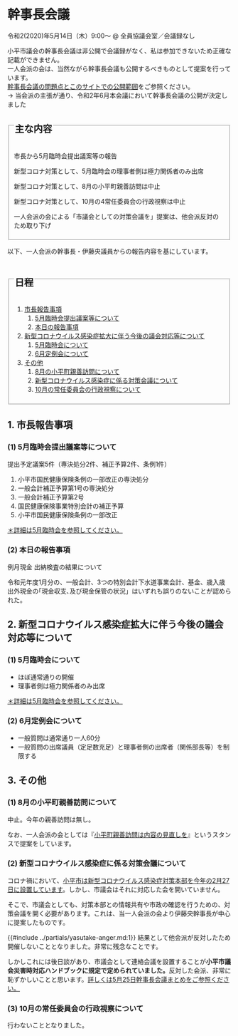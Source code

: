 # 幹事長会議
令和2(2020)年5月14日（木）9:00～ @ 全員協議会室／会議録なし

<div class="warn">小平市議会の幹事長会議は非公開で会議録がなく、私は参加できないため正確な記載ができません。<br>一人会派の会は、当然ながら幹事長会議も公開するべきものとして提案を行っています。<br><a href="../kanjicho-kaigi-mondai.md">幹事長会議の問題点とこのサイトでの公開範囲</a>をご参照ください。<br>
→ 当会派の主張が通り、令和2年6月本会議において幹事長会議の公開が決定しました <i class="fa fa-thumbs-o-up" aria-hidden="true"></i>
</div>

<fieldset class="summary">
  <legend>
    <h2 class="summary">主な内容</h2>
  </legend>
  <p class="summary"><i class="fa fa-play" aria-hidden="true"></i> 市長から5月臨時会提出議案等の報告</p>
  <p class="summary"><i class="fa fa-play" aria-hidden="true"></i> 新型コロナ対策として、5月臨時会の理事者側は極力関係者のみ出席</p>
  <p class="summary"><i class="fa fa-play" aria-hidden="true"></i> 新型コロナ対策として、8月の小平町親善訪問は中止</p>
  <p class="summary"><i class="fa fa-play" aria-hidden="true"></i> 新型コロナ対策として、10月の4常任委員会の行政視察は中止</p>  
  <p class="summary"><i class="fa fa-play alert" aria-hidden="true"></i> <span class="highlight alert">一人会派の会による「市議会としての対策会議を」提案は、他会派反対のため取り下げ</span></p>
</fieldset>

以下、一人会派の幹事長・伊藤央議員からの報告内容を基にしています。

<fieldset class="nittei">
  <legend>
    <h2> <i class="fa fa-list-alt" aria-hidden="true"></i>日程 </h2>
  </legend>

1. [市長報告事項](#1-市長報告事項)
    1. [5月臨時会提出議案等について](#1-5月臨時会提出議案等について)
    1. [本日の報告事項](#2-本日の報告事項)
1. [新型コロナウイルス感染症拡大に伴う今後の議会対応等について](#2-新型コロナウイルス感染症拡大に伴う今後の議会対応等について)
    1. [5月臨時会について](#1-5月臨時会について)
    1. [6月定例会について](#2-6月定例会について)
1. [その他](#3-その他)
    1. [8月の小平町親善訪問について](#1-8月の小平町親善訪問について)
    1. [新型コロナウイルス感染症に係る対策会議について](#2-新型コロナウイルス感染症に係る対策会議について)
    1. [10月の常任委員会の行政視察について](#3-10月の常任委員会の行政視察について)
</fieldset>

## 1. 市長報告事項
### (1) 5月臨時会提出議案等について
提出予定議案5件（専決処分2件、補正予算2件、条例1件）

1. 小平市国民健康保険条例の一部改正の専決処分
1. 一般会計補正予算第1号の専決処分
1. 一般会計補正予算第2号
1. 国民健康保険事業特別会計の補正予算
1. 小平市国民健康保険条例の一部改正

[＊詳細は5月臨時会を参照してください。](../20200519_rinjikai/index.md)

### (2) 本日の報告事項
例月現金 出納検査の結果について

令和元年度1月分の、一般会計、3つの特別会計下水道事業会計、基金、歳入歳出外現金の｢現金収支､及び現金保管の状況」はいずれも誤りのないことが認められた。

## 2. 新型コロナウイルス感染症拡大に伴う今後の議会対応等について
### (1) 5月臨時会について
- ほぼ通常通りの開催
- 理事者側は極力関係者のみ出席

[＊詳細は5月臨時会を参照してください。](../20200519_rinjikai/index.md)
### (2) 6月定例会について
- 一般質問は通常通り一人60分
- 一般質問の出席議員（定足数充足）と理事者側の出席者（関係部長等）を制限する

## 3. その他
### (1) 8月の小平町親善訪問について
中止。今年の親善訪問は無し。

なお、一人会派の会としては『[小平町親善訪問は内容の見直しを](../obira-cho.md)』というスタンスで提案をしています。

### (2) 新型コロナウイルス感染症に係る対策会議について
コロナ禍において、[小平市は新型コロナウイルス感染症対策本部を今年の2月27日に設置しています](https://www.city.kodaira.tokyo.jp/kurashi/079/079987.html)。しかし、市議会はそれに対応した会を開いていません。

そこで、市議会としても、対策本部との情報共有や市政の確認を行うための、対策会議を開く必要があります。これは、当一人会派の会より伊藤央幹事長が中心に提案したものです。

{{#include ../partials/yasutake-anger.md:1}} 結果として他会派が反対したため開催しないこととなりました。非常に残念なことです。

<span class="highlight">しかしこれには後日談があり、市議会として連絡会議を設置することが<strong>小平市議会災害時対応ハンドブックに規定で定められていました。</strong></span>反対した会派、非常に恥ずかしいことと思います。[詳しくは5月25日幹事長会議まとめをご参照ください。](../20200525_kanjicho_kaigi/index.md#追加災害対策連絡会議について)

### (3) 10月の常任委員会の行政視察について
行わないこととなりました。

